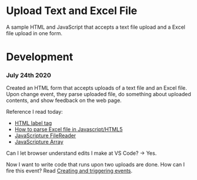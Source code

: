 # Upload Text and Excel File

A sample HTML and JavaScript that accepts a text file upload and a Excel file upload in one form.

# Development

### July 24th 2020

Created an HTML form that accepts uploads of a text file and an Excel file. Upon change event,
they parse uploaded file, do something about uploaded contents, and show feedback on the web page.

Reference I read today:
- [HTML label tag](https://www.w3schools.com/tags/tag_label.asp)
- [How to parse Excel file in Javascript/HTML5](https://stackoverflow.com/a/52870648/1797738)
- [JavaScripture FileReader](https://www.javascripture.com/FileReader)
- [JavaScripture Array](https://www.javascripture.com/Array#forEach)

Can I let browser understand edits I make at VS Code? -> Yes.

Now I want to write code that runs upon two uploads are done. How can I fire this event? Read [Creating and triggering events](https://developer.mozilla.org/en-US/docs/Web/Guide/Events/Creating_and_triggering_events).

